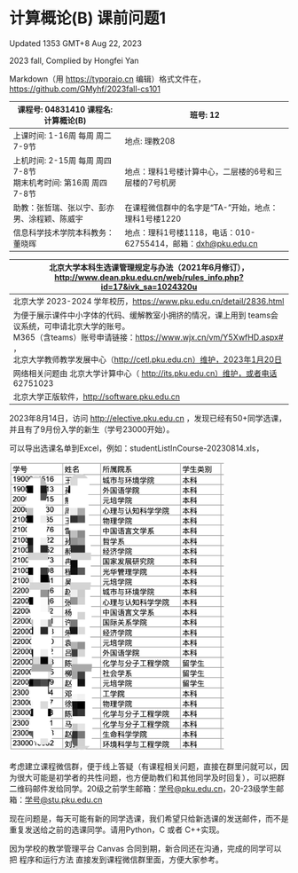 # 计算概论(B) 课前问题1

Updated 1353 GMT+8 Aug 22, 2023



2023 fall, Complied by Hongfei Yan

Markdown（用 https://typoraio.cn 编辑）格式文件在，https://github.com/GMyhf/2023fall-cs101



| 课程号: 04831410		课程名: 计算概论(B)                  | 班号: 12                                                     |
| ------------------------------------------------------------ | ------------------------------------------------------------ |
| 上课时间: 1-16周 每周 周二 7-9节                             | 地点: 理教208                                                |
| 上机时间: 2-15周 每周 周四 7-8节<br/>期末机考时间: 第16周 周四 7-8节 | 地点：理科1号楼计算中心，二层楼的6号和三层楼的7号机房        |
| 助教：张哲瑞、张以宁、彭亦男、涂程颖、陈威宇                 | 在课程微信群中的名字是“TA-”开始，地点：理科1号楼1220         |
| 信息科学技术学院本科教务：董晓晖                             | 地点：理科1号楼1118，电话：010-62755414，邮箱：dxh@pku.edu.cn |



| 北京大学本科生选课管理规定与办法（2021年6月修订），<br/>http://www.dean.pku.edu.cn/web/rules_info.php?id=17&ivk_sa=1024320u |
| ------------------------------------------------------------ |
| 北京大学 2023-2024 学年校历，https://www.pku.edu.cn/detail/2836.html |
| 为便于展示课件中小字体的代码、缓解教室小拥挤的情况，课上用到 teams会议系统，可申请北京大学的账号。<br/>M365（含teams）账号申请链接：https://www.wjx.cn/vm/Y5XwfHD.aspx# ，<br/>北京大学教师教学发展中心（http://cetl.pku.edu.cn）维护，2023年1月20日 |
| 网络相关问题由 北京大学计算中心（ http://its.pku.edu.cn）维护，或者电话 62751023 |
| 北京大学正版软件，http://software.pku.edu.cn                 |



2023年8月14日，访问 http://elective.pku.edu.cn ，发现已经有50+同学选课，并且有了9月份入学的新生（学号23000开始）。

可以导出选课名单到Excel，例如：studentListInCourse-20230814.xls，

<img src="https://raw.githubusercontent.com/GMyhf/img/main/img/image-20230816141341659.png" alt="image-20230816141341659" style="zoom:67%;" />



考虑建立课程微信群，便于线上答疑（有课程相关问题，直接在群里问就可以，因为很大可能是初学者的共性问题，也方便助教们和其他同学及时回复），可以把群二维码邮件发给同学。20级之前学生邮箱：学号@pku.edu.cn，20-23级学生邮箱：学号@stu.pku.edu.cn



现在问题是，每天可能有新的同学选课，我们希望只给新选课的发送邮件，而不是重复发送给之前的选课同学。请用Python，C 或者 C++实现。

因为学校的教学管理平台 Canvas 合同到期，新合同还在沟通，完成的同学可以把 程序和运行方法 直接发到课程微信群里面，方便大家参考。

